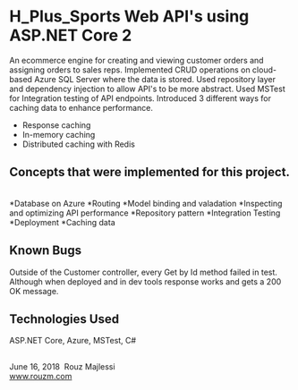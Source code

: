 # H_Plus_Sports Web API's using ASP.NET Core 2
An ecommerce engine for creating and viewing customer orders and assigning orders to sales reps. Implemented CRUD 
operations on cloud-based Azure SQL Server where the data is stored. Used repository layer and dependency injection 
to allow API's to be more abstract. Used MSTest for Integration testing of API endpoints. Introduced 3 different
ways for caching data to enhance performance.  
* Response caching
* In-memory caching
* Distributed caching with Redis

## Concepts that were implemented for this project.
</br>
*Database on Azure
*Routing
*Model binding and valadation
*Inspecting and optimizing API performance
*Repository pattern
*Integration Testing
*Deployment
*Caching data

## Known Bugs
Outside of the Customer controller, every Get by Id method failed in test. Although when deployed and in dev
tools response works and gets a 200 OK message. 

## Technologies Used
ASP.NET Core, Azure, MSTest, C#

##
June 16, 2018&nbsp; Rouz Majlessi
</br>
www.rouzm.com
